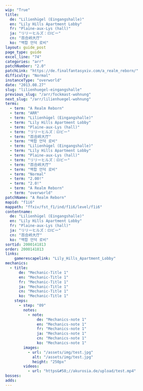 ```yaml
---
wip: "True"
title:
  de: "Lilienhügel (Eingangshalle)"
  en: "Lily Hills Apartment Lobby"
  fr: "Plaine-aux-Lys (hall)"
  ja: "リリーヒルズ：ロビー"
  cn: "百合岭大厅"
  ko: "백합 언덕 로비"
layout: guide_post
page_type: guide
excel_line: "74"
categories: "arr"
patchNumber: "2.0"
patchLink: "https://de.finalfantasyxiv.com/a_realm_reborn/"
difficulty: "Normal"
instanceType: "overworld"
date: "2013.08.27"
slug: "lilienhuegel-eingangshalle"
previous_slug: "/arr/fockmast-wohnung"
next_slug: "/arr/lilienhuegel-wohnung"
terms:
  - term: "A Realm Reborn"
  - term: "ARR"
  - term: "Lilienhügel (Eingangshalle)"
  - term: "Lily Hills Apartment Lobby"
  - term: "Plaine-aux-Lys (hall)"
  - term: "リリーヒルズ：ロビー"
  - term: "百合岭大厅"
  - term: "백합 언덕 로비"
  - term: "Lilienhügel (Eingangshalle)"
  - term: "Lily Hills Apartment Lobby"
  - term: "Plaine-aux-Lys (hall)"
  - term: "リリーヒルズ：ロビー"
  - term: "百合岭大厅"
  - term: "백합 언덕 로비"
  - term: "Normal"
  - term: "2.00!"
  - term: "2.0!"
  - term: "A Realm Reborn"
  - term: "overworld"
patchName: "A Realm Reborn"
mapid: "f1i6"
mappath: "ffxiv/fst_f1/ind/f1i6/level/f1i6"
contentname:
  de: "Lilienhügel (Eingangshalle)"
  en: "Lily Hills Apartment Lobby"
  fr: "Plaine-aux-Lys (hall)"
  ja: "リリーヒルズ：ロビー"
  cn: "百合岭大厅"
  ko: "백합 언덕 로비"
sortid: 2000141813
order: 2000141813
links:
    gamerescapelink: "Lily_Hills_Apartment_Lobby"
mechanics:
  - title:
      de: "Mechanic-Title 1"
      en: "Mechanic-Title 1"
      fr: "Mechanic-Title 1"
      ja: "Mechanic-Title 1"
      cn: "Mechanic-Title 1"
      ko: "Mechanic-Title 1"
    steps:
      - step: "09"
        notes:
          - note:
              de: "Mechanics-note 1"
              en: "Mechanics-note 1"
              fr: "Mechanics-note 1"
              ja: "Mechanics-note 1"
              cn: "Mechanics-note 1"
              ko: "Mechanics-note 1"
        images:
          - url: "/assets/img/test.jpg"
            alt: "/assets/img/test.jpg"
            height: "250px"
        videos:
          - url: "https&#58;//akurosia.de/upload/test.mp4"
bosses:
adds:
---
```

